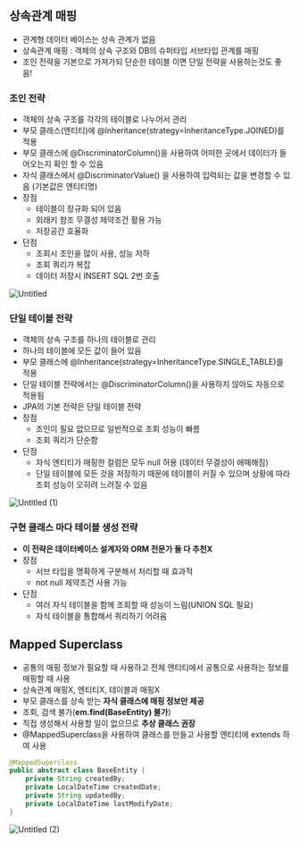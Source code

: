 ## 상속관계 매핑

- 관계형 데이터 베이스는 상속 관계가 없음
- 상속관계 매핑 : 객체의 상속 구조와 DB의 슈퍼타입 서브타입 관계를 매핑
- 조인 전략을 기본으로 가져가되 단순한 테이블 이면 단일 전략을 사용하는것도 좋음!

### 조인 전략

- 객체의 상속 구조를 각각의 테이블로 나누어서 관리
- 부모 클래스(엔티티)에 @Inheritance(strategy=InheritanceType.JOINED)를 적용
- 부모 클래스에 @DiscriminatorColumn()을 사용하여 어떠한 곳에서 데이터가 들어오는지 확인 할 수 있음
- 자식 클래스에서 @DiscriminatorValue() 을 사용하여 입력되는 값을 변경할 수 있음
(기본값은 엔티티명)
- 장점
    - 테이블이 정규화 되어 있음
    - 외래키 참조 무결성 제약조건 활용 가능
    - 저장공간 효율화
- 단점
    - 조회시 조인을 많이 사용, 성능 저하
    - 조회 쿼리가 복잡
    - 데이터 저장시 INSERT SQL 2번 호출

![Untitled](https://github.com/juhwan-Ki/TIL/assets/87765888/3c9dea84-c77b-464d-97e8-4f72c795729e)

### 단일 테이블 전략

- 객체의 상속 구조를 하나의 테이블로 관리
- 하나의 테이블에 모든 값이 들어 있음
- 부모 클래스에 @Inheritance(strategy=InheritanceType.SINGLE_TABLE)를 적용
- 단일 테이블 전략에서는 @DiscriminatorColumn()을 사용하지 않아도 자동으로 적용됨
- JPA의 기본 전략은 단일 테이블 전략
- 장점
    - 조인이 필요 없으므로 일반적으로 조회 성능이 빠름
    - 조회 쿼리가 단순함
- 단점
    - 자식 엔티티가 매핑한 컬럼은 모두 null 허용 (데이터 무결성이 애매해짐)
    - 단일 테이블에 모든 것을 저장하기 때문에 테이블이 커질 수 있으며 상황에 따라 조회 성능이 오히려 느려질 수 있음

![Untitled (1)](https://github.com/juhwan-Ki/TIL/assets/87765888/d4d036eb-a0e5-413c-ad6f-07af362c0d63)

### 구현 클래스 마다 테이블 생성 전략

- ****이 전략은 데이터베이스 설계자와 ORM 전문가 둘 다 추천X****
- 장점
    - 서브 타입을 명확하게 구분해서 처리할 때 효과적
    - not null 제약조건 사용 가능
- 단점
    - 여러 자식 테이블을 함께 조회할 때 성능이 느림(UNION SQL 필요)
    - 자식 테이블을 통합해서 쿼리하기 어려움

## Mapped Superclass

- 공통의 매핑 정보가 필요할 때 사용하고 전체 엔티티에서 공통으로 사용하는 정보를 매핑할 때 사용
- 상속관계 매핑X, 엔티티X, 테이블과 매핑X
- 부모 클래스를 상속 받는 **자식 클래스에 매핑 정보만 제공**
- 조회, 검색 불가(**em.find(BaseEntity) 불가**)
- 직접 생성해서 사용할 일이 없으므로 **추상 클래스 권장**
- @MappedSuperclass을 사용하여 클래스를 만들고 사용할 엔티티에 extends 하여 사용

```java 
@MappedSuperclass
public abstract class BaseEntity {
	private String createdBy;
	private LocalDateTime createdDate;
	private String updatedBy;
	private LocalDateTime lastModifyDate;
}
``````
![Untitled (2)](https://github.com/juhwan-Ki/TIL/assets/87765888/85dbc089-a4b8-4f83-af2d-4d0eff536785)
